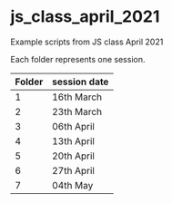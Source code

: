 # js_class_april_2021
Example scripts from JS class April 2021

Each folder represents one session.

| Folder | session date | 
| ------ |--------------| 
| 1      | 16th March   | 
| 2      | 23th March   |
| 3      | 06th April   |  
| 4      | 13th April   |  
| 5      | 20th April   |  
| 6      | 27th April   |  
| 7      | 04th May     |  
